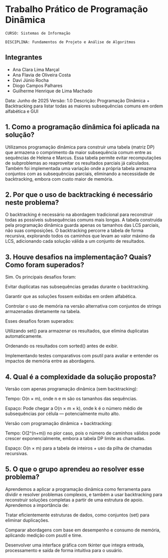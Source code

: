 #  Trabalho Prático de Programação Dinâmica
`CURSO: Sistemas de Informação`

`DISCIPLINA: Fundamentos de Projeto e Análise de Algoritmos`

## Integrantes

* Ana Clara Lima Marçal
* Ana Flavia de Oliveira Costa
* Davi Júnio Rocha
* Diogo Campos Palhares
* Guilherme Henrique de Lima Machado
  
Data: Junho de 2025
Versão: 1.0
Descrição: Programação Dinâmica + Backtracking para listar todas as maiores subsequências comuns em ordem alfabética e GUI

## 1. Como a programação dinâmica foi aplicada na solução?
Utilizamos programação dinâmica para construir uma tabela (matriz DP) que armazena o comprimento da maior subsequência comum entre as sequências de Helena e Marcus. Essa tabela permite evitar recomputações de subproblemas ao reaproveitar os resultados parciais já calculados. Também foi implementada uma variação onde a própria tabela armazena conjuntos com as subsequências parciais, eliminando a necessidade de backtracking, embora com custo maior de memória.

## 2. Por que o uso de backtracking é necessário neste problema?
O backtracking é necessário na abordagem tradicional para reconstruir todas as possíveis subsequências comuns mais longas. A tabela construída pela programação dinâmica guarda apenas os tamanhos das LCS parciais, não suas composições. O backtracking percorre a tabela de forma recursiva, explorando todos os caminhos que levam ao valor máximo da LCS, adicionando cada solução válida a um conjunto de resultados.

## 3. Houve desafios na implementação? Quais? Como foram superados?
Sim. Os principais desafios foram:

Evitar duplicatas nas subsequências geradas durante o backtracking.

Garantir que as soluções fossem exibidas em ordem alfabética.

Controlar o uso de memória na versão alternativa com conjuntos de strings armazenadas diretamente na tabela.

Esses desafios foram superados:

Utilizando set() para armazenar os resultados, que elimina duplicatas automaticamente.

Ordenando os resultados com sorted() antes de exibir.

Implementando testes comparativos com psutil para avaliar e entender os impactos de memória entre as abordagens.

## 4. Qual é a complexidade da solução proposta?
Versão com apenas programação dinâmica (sem backtracking):

Tempo: O(n × m), onde n e m são os tamanhos das sequências.

Espaço: Pode chegar a O(n × m × k), onde k é o número médio de subsequências por célula — potencialmente muito alto.

Versão com programação dinâmica + backtracking:

Tempo: O(2^(n+m)) no pior caso, pois o número de caminhos válidos pode crescer exponencialmente, embora a tabela DP limite as chamadas.

Espaço: O(n × m) para a tabela de inteiros + uso da pilha de chamadas recursivas.

## 5. O que o grupo aprendeu ao resolver esse problema?
Aprendemos a aplicar a programação dinâmica como ferramenta para dividir e resolver problemas complexos, e também a usar backtracking para reconstruir soluções completas a partir de uma estrutura de apoio. Aprendemos a importância de:

Tratar eficientemente estruturas de dados, como conjuntos (set) para eliminar duplicações.

Comparar abordagens com base em desempenho e consumo de memória, aplicando medição com psutil e time.

Desenvolver uma interface gráfica com tkinter que integra entrada, processamento e saída de forma intuitiva para o usuário.
